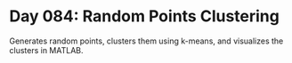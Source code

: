 # Day 084: Random Points Clustering

Generates random points, clusters them using k-means, and visualizes the clusters in MATLAB.
